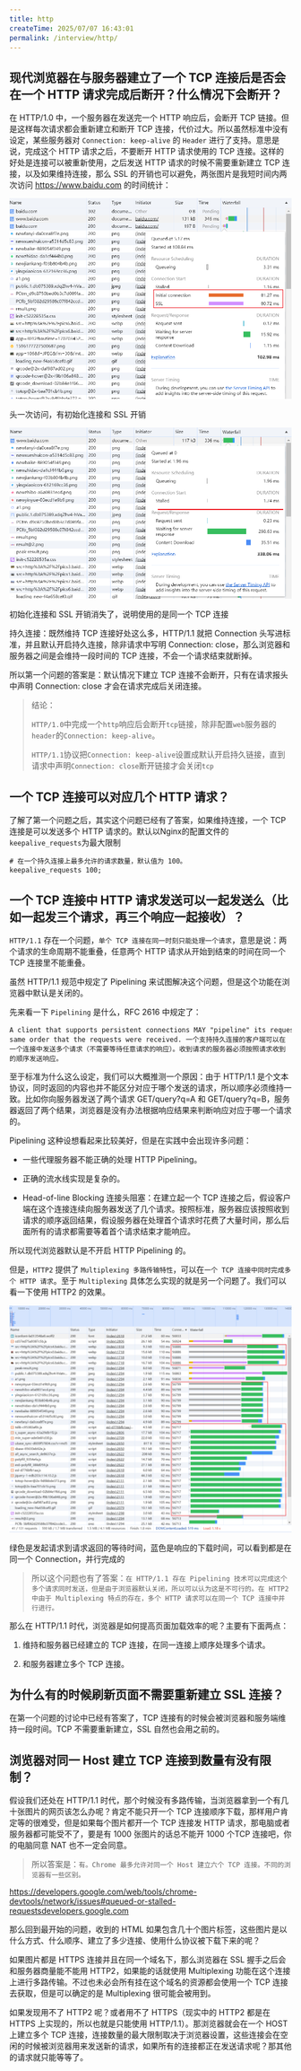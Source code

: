 ```yaml
---
title: http
createTime: 2025/07/07 16:43:01
permalink: /interview/http/
---
```


## 现代浏览器在与服务器建立了一个 TCP 连接后是否会在一个 HTTP 请求完成后断开？什么情况下会断开？

在 HTTP/1.0 中，一个服务器在发送完一个 HTTP 响应后，会断开 TCP 链接。但是这样每次请求都会重新建立和断开 TCP 连接，代价过大。所以虽然标准中没有设定，某些服务器对 `Connection: keep-alive` 的 `Header` 进行了支持。意思是说，完成这个 HTTP 请求之后，不要断开 HTTP 请求使用的 TCP 连接。这样的好处是连接可以被重新使用，之后发送 HTTP 请求的时候不需要重新建立 TCP 连接，以及如果维持连接，那么 SSL 的开销也可以避免，两张图片是我短时间内两次访问 https://www.baidu.com 的时间统计：

![图片](./img/1-1.png ':size=50%')

头一次访问，有初始化连接和 SSL 开销

![图片](./img/1-2.png ':size=50%')

初始化连接和 SSL 开销消失了，说明使用的是同一个 TCP 连接

持久连接：既然维持 TCP 连接好处这么多，HTTP/1.1 就把 Connection 头写进标准，并且默认开启持久连接，除非请求中写明 Connection: close，那么浏览器和服务器之间是会维持一段时间的 TCP 连接，不会一个请求结束就断掉。

所以第一个问题的答案是：默认情况下建立 TCP 连接不会断开，只有在请求报头中声明 Connection: close 才会在请求完成后关闭连接。

> 结论：
> 
> `HTTP/1.0`中完成一个`http`响应后会断开`tcp`链接，除非配置`web`服务器的`header`的`Connection: keep-alive`。
> 
> `HTTP/1.1`协议把`Connection: keep-alive`设置成默认开启持久链接，直到请求中声明`Connection: close`断开链接才会关闭`tcp`

## 一个 TCP 连接可以对应几个 HTTP 请求？

了解了第一个问题之后，其实这个问题已经有了答案，如果维持连接，一个 TCP 连接是可以发送多个 HTTP 请求的。默认以Nginx的配置文件的`keepalive_requests`为最大限制

```nginx
# 在一个持久连接上最多允许的请求数量，默认值为 100。
keepalive_requests 100;
```

## 一个 TCP 连接中 HTTP 请求发送可以一起发送么（比如一起发三个请求，再三个响应一起接收）？

`HTTP/1.1` 存在一个问题，`单个 TCP 连接在同一时刻只能处理一个请求`，意思是说：两个请求的生命周期不能重叠，任意两个 HTTP 请求从开始到结束的时间在同一个 TCP 连接里不能重叠。

虽然 HTTP/1.1 规范中规定了 Pipelining 来试图解决这个问题，但是这个功能在浏览器中默认是关闭的。

先来看一下 `Pipelining` 是什么，RFC 2616 中规定了：

```
A client that supports persistent connections MAY "pipeline" its requests (i.e., send multiple requests without waiting for each response). A server MUST send its responses to those requests in the same order that the requests were received. 一个支持持久连接的客户端可以在一个连接中发送多个请求（不需要等待任意请求的响应）。收到请求的服务器必须按照请求收到的顺序发送响应。
```

至于标准为什么这么设定，我们可以大概推测一个原因：由于 HTTP/1.1 是个文本协议，同时返回的内容也并不能区分对应于哪个发送的请求，所以顺序必须维持一致。比如你向服务器发送了两个请求 GET/query?q=A 和 GET/query?q=B，服务器返回了两个结果，浏览器是没有办法根据响应结果来判断响应对应于哪一个请求的。

Pipelining 这种设想看起来比较美好，但是在实践中会出现许多问题：

-   一些代理服务器不能正确的处理 HTTP Pipelining。

-   正确的流水线实现是复杂的。

-   Head-of-line Blocking 连接头阻塞：在建立起一个 TCP 连接之后，假设客户端在这个连接连续向服务器发送了几个请求。按照标准，服务器应该按照收到请求的顺序返回结果，假设服务器在处理首个请求时花费了大量时间，那么后面所有的请求都需要等着首个请求结束才能响应。

所以现代浏览器默认是不开启 HTTP Pipelining 的。

但是，`HTTP2` 提供了 `Multiplexing 多路传输特性`，可以在`一个 TCP 连接中同时完成多个 HTTP 请求`。至于 `Multiplexing` 具体怎么实现的就是另一个问题了。我们可以看一下使用 HTTP2 的效果。

![图片](./img/1-3.png)

绿色是发起请求到请求返回的等待时间，蓝色是响应的下载时间，可以看到都是在同一个 Connection，并行完成的

> 所以这个问题也有了答案：`在 HTTP/1.1 存在 Pipelining 技术可以完成这个多个请求同时发送，但是由于浏览器默认关闭，所以可以认为这是不可行的。在 HTTP2 中由于 Multiplexing 特点的存在，多个 HTTP 请求可以在同一个 TCP 连接中并行进行。`

那么在 HTTP/1.1 时代，浏览器是如何提高页面加载效率的呢？主要有下面两点：

1.  维持和服务器已经建立的 TCP 连接，在同一连接上顺序处理多个请求。

2.  和服务器建立多个 TCP 连接。

## 为什么有的时候刷新页面不需要重新建立 SSL 连接？

在第一个问题的讨论中已经有答案了，TCP 连接有的时候会被浏览器和服务端维持一段时间。TCP 不需要重新建立，SSL 自然也会用之前的。

## 浏览器对同一 Host 建立 TCP 连接到数量有没有限制？

假设我们还处在 HTTP/1.1 时代，那个时候没有多路传输，当浏览器拿到一个有几十张图片的网页该怎么办呢？肯定不能只开一个 TCP 连接顺序下载，那样用户肯定等的很难受，但是如果每个图片都开一个 TCP 连接发 HTTP 请求，那电脑或者服务器都可能受不了，要是有 1000 张图片的话总不能开 1000 个TCP 连接吧，你的电脑同意 NAT 也不一定会同意。

> 所以答案是：`有。Chrome 最多允许对同一个 Host 建立六个 TCP 连接。不同的浏览器有一些区别。`

https://developers.google.com/web/tools/chrome-devtools/network/issues#queued-or-stalled-requestsdevelopers.google.com

那么回到最开始的问题，收到的 HTML 如果包含几十个图片标签，这些图片是以什么方式、什么顺序、建立了多少连接、使用什么协议被下载下来的呢？

如果图片都是 HTTPS 连接并且在同一个域名下，那么浏览器在 SSL 握手之后会和服务器商量能不能用 HTTP2，如果能的话就使用 Multiplexing 功能在这个连接上进行多路传输。不过也未必会所有挂在这个域名的资源都会使用一个 TCP 连接去获取，但是可以确定的是 Multiplexing 很可能会被用到。

如果发现用不了 HTTP2 呢？或者用不了 HTTPS（现实中的 HTTP2 都是在 HTTPS 上实现的，所以也就是只能使用 HTTP/1.1）。那浏览器就会在一个 HOST 上建立多个 TCP 连接，连接数量的最大限制取决于浏览器设置，这些连接会在空闲的时候被浏览器用来发送新的请求，如果所有的连接都正在发送请求呢？那其他的请求就只能等等了。